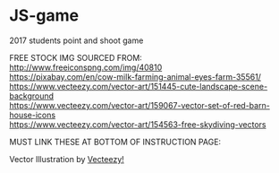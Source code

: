 # JS-game
2017 students point and shoot game


FREE STOCK IMG SOURCED FROM:<br>
http://www.freeiconspng.com/img/40810<br>
https://pixabay.com/en/cow-milk-farming-animal-eyes-farm-35561/<br>
https://www.vecteezy.com/vector-art/151445-cute-landscape-scene-background<br>
https://www.vecteezy.com/vector-art/159067-vector-set-of-red-barn-house-icons<br>
https://www.vecteezy.com/vector-art/154563-free-skydiving-vectors<br>


MUST LINK THESE AT BOTTOM OF INSTRUCTION PAGE:<br>

Vector Illustration by <a target="_blank" href="https://www.vecteezy.com">Vecteezy!</a><br>


